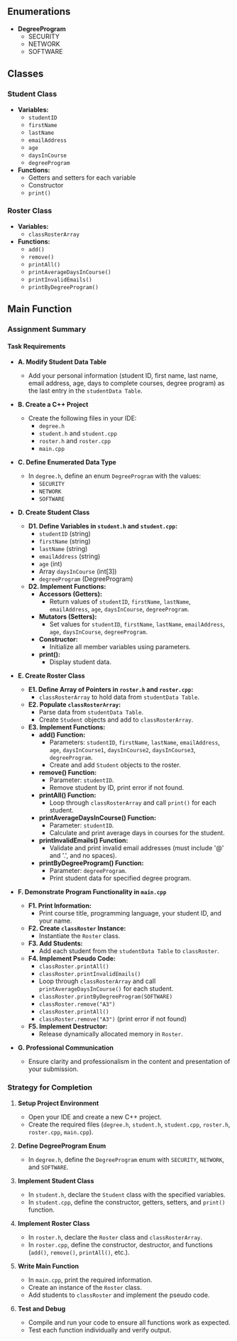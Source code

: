 ## Enumerations

- **DegreeProgram**
  - SECURITY
  - NETWORK
  - SOFTWARE

## Classes

### Student Class

- **Variables:**
  - `studentID`
  - `firstName`
  - `lastName`
  - `emailAddress`
  - `age`
  - `daysInCourse`
  - `degreeProgram`
- **Functions:**
  - Getters and setters for each variable
  - Constructor
  - `print()`

### Roster Class

- **Variables:**
  - `classRosterArray`
- **Functions:**
  - `add()`
  - `remove()`
  - `printAll()`
  - `printAverageDaysInCourse()`
  - `printInvalidEmails()`
  - `printByDegreeProgram()`

## Main Function


### Assignment Summary

#### Task Requirements

- **A. Modify Student Data Table**

  - Add your personal information (student ID, first name, last name, email address, age, days to complete courses, degree program) as the last entry in the `studentData Table`.

- **B. Create a C++ Project**

  - Create the following files in your IDE:
    - `degree.h`
    - `student.h` and `student.cpp`
    - `roster.h` and `roster.cpp`
    - `main.cpp`

- **C. Define Enumerated Data Type**

  - In `degree.h`, define an enum `DegreeProgram` with the values:
    - `SECURITY`
    - `NETWORK`
    - `SOFTWARE`

- **D. Create Student Class**

  - **D1. Define Variables in `student.h` and `student.cpp`:**
    - `studentID` (string)
    - `firstName` (string)
    - `lastName` (string)
    - `emailAddress` (string)
    - `age` (int)
    - Array `daysInCourse` (int[3])
    - `degreeProgram` (DegreeProgram)
  - **D2. Implement Functions:**
    - **Accessors (Getters):**
      - Return values of `studentID`, `firstName`, `lastName`, `emailAddress`, `age`, `daysInCourse`, `degreeProgram`.
    - **Mutators (Setters):**
      - Set values for `studentID`, `firstName`, `lastName`, `emailAddress`, `age`, `daysInCourse`, `degreeProgram`.
    - **Constructor:**
      - Initialize all member variables using parameters.
    - **print():**
      - Display student data.

- **E. Create Roster Class**

  - **E1. Define Array of Pointers in `roster.h` and `roster.cpp`:**
    - `classRosterArray` to hold data from `studentData Table`.
  - **E2. Populate `classRosterArray`:**
    - Parse data from `studentData Table`.
    - Create `Student` objects and add to `classRosterArray`.
  - **E3. Implement Functions:**
    - **add() Function:**
      - Parameters: `studentID`, `firstName`, `lastName`, `emailAddress`, `age`, `daysInCourse1`, `daysInCourse2`, `daysInCourse3`, `degreeProgram`.
      - Create and add `Student` objects to the roster.
    - **remove() Function:**
      - Parameter: `studentID`.
      - Remove student by ID, print error if not found.
    - **printAll() Function:**
      - Loop through `classRosterArray` and call `print()` for each student.
    - **printAverageDaysInCourse() Function:**
      - Parameter: `studentID`.
      - Calculate and print average days in courses for the student.
    - **printInvalidEmails() Function:**
      - Validate and print invalid email addresses (must include '@' and '.', and no spaces).
    - **printByDegreeProgram() Function:**
      - Parameter: `degreeProgram`.
      - Print student data for specified degree program.

- **F. Demonstrate Program Functionality in `main.cpp`**

  - **F1. Print Information:**
    - Print course title, programming language, your student ID, and your name.
  - **F2. Create `classRoster` Instance:**
    - Instantiate the `Roster` class.
  - **F3. Add Students:**
    - Add each student from the `studentData Table` to `classRoster`.
  - **F4. Implement Pseudo Code:**
    - `classRoster.printAll()`
    - `classRoster.printInvalidEmails()`
    - Loop through `classRosterArray` and call `printAverageDaysInCourse()` for each student.
    - `classRoster.printByDegreeProgram(SOFTWARE)`
    - `classRoster.remove("A3")`
    - `classRoster.printAll()`
    - `classRoster.remove("A3")` (print error if not found)
  - **F5. Implement Destructor:**
    - Release dynamically allocated memory in `Roster`.

- **G. Professional Communication**
  - Ensure clarity and professionalism in the content and presentation of your submission.

### Strategy for Completion

1. **Setup Project Environment**

   - Open your IDE and create a new C++ project.
   - Create the required files (`degree.h`, `student.h`, `student.cpp`, `roster.h`, `roster.cpp`, `main.cpp`).

2. **Define DegreeProgram Enum**

   - In `degree.h`, define the `DegreeProgram` enum with `SECURITY`, `NETWORK`, and `SOFTWARE`.

3. **Implement Student Class**

   - In `student.h`, declare the `Student` class with the specified variables.
   - In `student.cpp`, define the constructor, getters, setters, and `print()` function.

4. **Implement Roster Class**

   - In `roster.h`, declare the `Roster` class and `classRosterArray`.
   - In `roster.cpp`, define the constructor, destructor, and functions (`add()`, `remove()`, `printAll()`, etc.).

5. **Write Main Function**

   - In `main.cpp`, print the required information.
   - Create an instance of the `Roster` class.
   - Add students to `classRoster` and implement the pseudo code.

6. **Test and Debug**

   - Compile and run your code to ensure all functions work as expected.
   - Test each function individually and verify output.
